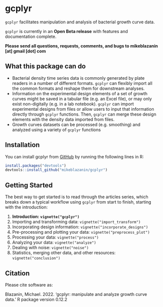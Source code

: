 
<!-- README.md is generated from README.Rmd. Please edit that file -->
<!--
You'll still need to render `README.Rmd` regularly, to keep `README.md` up-to-date. `devtools::build_readme()` is handy for this. You could also use GitHub Actions to re-render `README.Rmd` every time you push. An example workflow can be found here: <https://github.com/r-lib/actions/tree/v1/examples>.

You can also embed plots in R chunks. In that case, don't forget to commit and push the resulting figure files, so they display on GitHub and CRAN.
-->

# gcplyr

<!-- badges: start -->
<!-- badges: end -->

`gcplyr` facilitates manipulation and analysis of bacterial growth curve
data.

`gcplyr` is currently in an **Open Beta release** with features and
documentation complete.

**Please send all questions, requests, comments, and bugs to
mikeblazanin \[at\] gmail \[dot\] com**

## What this package can do

- Bacterial density time series data is commonly generated by plate
  readers in a number of different formats. `gcplyr` can flexibly import
  all the common formats and reshape them for downstream analyses.
- Information on the experimental design elements of a set of growth
  curves might be saved in a tabular file (e.g. an Excel file), or may
  only exist non-digitally (e.g. in a lab notebook). `gcplyr` can import
  experimental designs from files or allow users to input that
  information directly through `gcplyr` functions. Then, `gcplyr` can
  merge these design elements with the density data imported from files.
- Growth curves datasets can be processed (e.g. smoothing) and analyzed
  using a variety of `gcplyr` functions

## Installation

You can install gcplyr from [GitHub](https://github.com/) by running the
following lines in R:

``` r
install.packages("devtools")
devtools::install_github("mikeblazanin/gcplyr")
```

## Getting Started

The best way to get started is to read through the articles series,
which breaks down a typical workflow using `gcplyr` from start to
finish, starting with the introduction:

1.  **Introduction: `vignette("gcplyr")`**
2.  Importing and transforming data: `vignette("import_transform")`
3.  Incorporating design information: `vignette("incorporate_designs")`
4.  Pre-processing and plotting your data: `vignette("preprocess_plot")`
5.  Processing your data: `vignette("process")`
6.  Analyzing your data: `vignette("analyze")`
7.  Dealing with noise: `vignette("noise")`
8.  Statistics, merging other data, and other resources:
    `vignette("conclusion")`

## Citation

Please cite software as:

Blazanin, Michael. 2022. ‘gcplyr: manipulate and analyze growth curve
data.’ R package version 0.12.2
